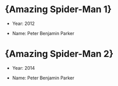# {Amazing Spider-Man 1}

- Year: 2012

- Name: Peter Benjamin Parker

# {Amazing Spider-Man 2}

- Year: 2014

- Name: Peter Benjamin Parker
